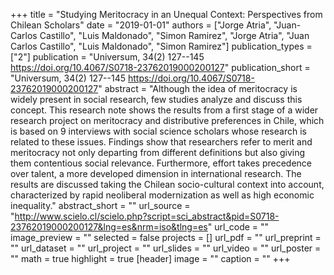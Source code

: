+++
title = "Studying Meritocracy in an Unequal Context: Perspectives from Chilean Scholars"
date = "2019-01-01"
authors = ["Jorge Atria", "Juan-Carlos Castillo", "Luis Maldonado", "Simon Ramirez", "Jorge Atria", "Juan Carlos Castillo", "Luis Maldonado", "Simon Ramirez"]
publication_types = ["2"]
publication = "Universum, 34(2) 127--145  https://doi.org/10.4067/S0718-23762019000200127"
publication_short = "Universum, 34(2) 127--145  https://doi.org/10.4067/S0718-23762019000200127"
abstract = "Although the idea of meritocracy is widely present in social research, few studies analyze and discuss this concept. This research note shows the results from a first stage of a wider research project on meritocracy and distributive preferences in Chile, which is based on 9 interviews with social science scholars whose research is related to these issues. Findings show that researchers refer to merit and meritocracy not only departing from different definitions but also giving them contentious social relevance. Furthermore, effort takes precedence over talent, a more developed dimension in international research. The results are discussed taking the Chilean socio-cultural context into account, characterized by rapid neoliberal modernization as well as high economic inequality."
abstract_short = ""
url_source = "http://www.scielo.cl/scielo.php?script=sci_abstract&pid=S0718-23762019000200127&lng=es&nrm=iso&tlng=es"
url_code = ""
image_preview = ""
selected = false
projects = []
url_pdf = ""
url_preprint = ""
url_dataset = ""
url_project = ""
url_slides = ""
url_video = ""
url_poster = ""
math = true
highlight = true
[header]
image = ""
caption = ""
+++
